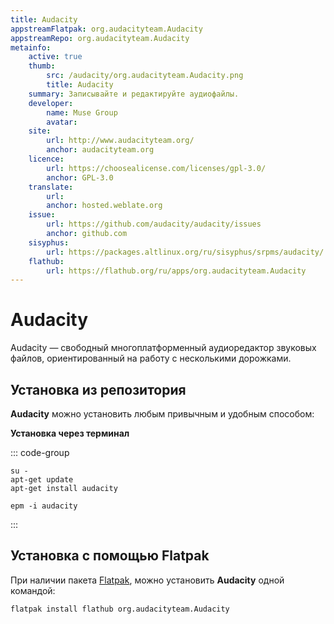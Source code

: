 ```yaml
---
title: Audacity
appstreamFlatpak: org.audacityteam.Audacity
appstreamRepo: org.audacityteam.Audacity
metainfo:
    active: true
    thumb:
        src: /audacity/org.audacityteam.Audacity.png
        title: Audacity
    summary: Записывайте и редактируйте аудиофайлы.
    developer: 
        name: Muse Group
        avatar: 
    site:
        url: http://www.audacityteam.org/
        anchor: audacityteam.org
    licence:
        url: https://choosealicense.com/licenses/gpl-3.0/
        anchor: GPL-3.0
    translate:
        url: 
        anchor: hosted.weblate.org
    issue: 
        url: https://github.com/audacity/audacity/issues
        anchor: github.com
    sisyphus:
        url: https://packages.altlinux.org/ru/sisyphus/srpms/audacity/
    flathub:
        url: https://flathub.org/ru/apps/org.audacityteam.Audacity
---
```


# Audacity

Audacity — свободный многоплатформенный аудиоредактор звуковых файлов, ориентированный на работу с несколькими дорожками.

## Установка из репозитория

**Audacity** можно установить любым привычным и удобным способом:

<!--@include: ./parts/install/software-repo.md-->

**Установка через терминал**

::: code-group

```shell[apt-get]
su -
apt-get update
apt-get install audacity
```

```shell[epm]
epm -i audacity
```
:::

## Установка с помощью Flatpak

При наличии пакета [Flatpak](/flatpak), можно установить **Audacity** одной командой:

```shell
flatpak install flathub org.audacityteam.Audacity
```

<!--@include: ./parts/install/software-flatpak.md-->
